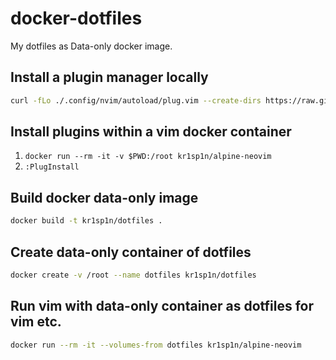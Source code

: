 # docker-dotfiles

My dotfiles as Data-only docker image.


## Install a plugin manager locally

```bash
curl -fLo ./.config/nvim/autoload/plug.vim --create-dirs https://raw.githubusercontent.com/junegunn/vim-plug/master/plug.vim
```

## Install plugins within a vim docker container

1. ```docker run --rm -it -v $PWD:/root kr1sp1n/alpine-neovim```
2. ```:PlugInstall```

## Build docker data-only image

```bash
docker build -t kr1sp1n/dotfiles .
```

## Create data-only container of dotfiles

```bash
docker create -v /root --name dotfiles kr1sp1n/dotfiles
```

## Run vim with data-only container as dotfiles for vim etc.

```bash
docker run --rm -it --volumes-from dotfiles kr1sp1n/alpine-neovim
```
